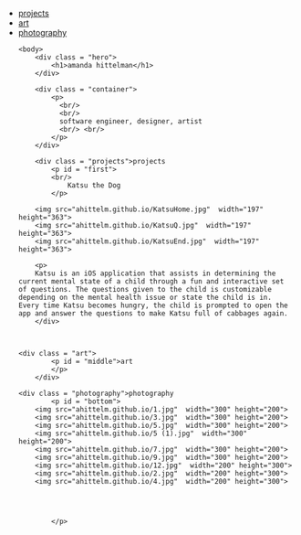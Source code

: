 <html>
 	<head>
        <title>amanda's page</title>
        <link rel="stylesheet" href="style.css" />
	<ul class="tab">
		<li><a href="projects.amandahittelman.me">projects</a>
		<li><a href="#middle">art</a>
		<li><a href="#bottom">photography</a>	

 
    <body>
    	<div class = "hero">
        	<h1>amanda hittelman</h1>
        </div>
	
        <div class = "container">
            <p>
              <br/>
              <br/>
              software engineer, designer, artist
              <br/> <br/>
            </p>
        </div>
	
        <div class = "projects">projects
            <p id = "first">
	    	<br/>
              	Katsu the Dog
            </p>
	    
	    <img src="ahittelm.github.io/KatsuHome.jpg"  width="197" height="363">
	    <img src="ahittelm.github.io/KatsuQ.jpg"  width="197" height="363">
	    <img src="ahittelm.github.io/KatsuEnd.jpg"  width="197" height="363">
	   
	    <p>
	    Katsu is an iOS application that assists in determining the current mental state of a child through a fun and interactive set of questions. The questions given to the child is customizable depending on the mental health issue or state the child is in. Every time Katsu becomes hungry, the child is prompted to open the app and answer the questions to make Katsu full of cabbages again.
        </div>
	

	
	<div class = "art">
            <p id = "middle">art
            </p>
        </div>
	
	<div class = "photography">photography
            <p id = "bottom">
	  	<img src="ahittelm.github.io/1.jpg"  width="300" height="200">
	  	<img src="ahittelm.github.io/3.jpg"  width="300" height="200">
	  	<img src="ahittelm.github.io/5.jpg"  width="300" height="200">
	  	<img src="ahittelm.github.io/5 (1).jpg"  width="300" height="200">
	  	<img src="ahittelm.github.io/7.jpg"  width="300" height="200">
	  	<img src="ahittelm.github.io/9.jpg"  width="300" height="200">	  
		<img src="ahittelm.github.io/12.jpg"  width="200" height="300">	
		<img src="ahittelm.github.io/2.jpg"  width="200" height="300">	  	
		<img src="ahittelm.github.io/4.jpg"  width="200" height="300">




            </p>



